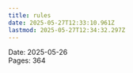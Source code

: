 ```yaml
---
title: rules
date: 2025-05-27T12:33:10.961Z
lastmod: 2025-05-27T12:34:32.297Z
---
```

Date: 2025-05-26\
Pages: 364
